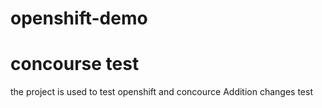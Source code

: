 # openshift-demo
# concourse test
the project is used to test openshift and concource
Addition changes test
